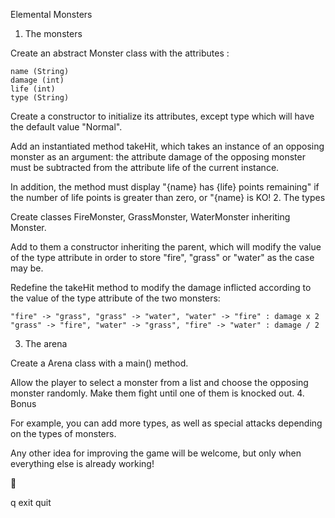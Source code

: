 Elemental Monsters
1. The monsters

Create an abstract Monster class with the attributes :

    name (String)
    damage (int)
    life (int)
    type (String)

Create a constructor to initialize its attributes, except type which will have the default value "Normal".

Add an instantiated method takeHit, which takes an instance of an opposing monster as an argument: the attribute damage of the opposing monster must be subtracted from the attribute life of the current instance.

In addition, the method must display "{name} has {life} points remaining" if the number of life points is greater than zero, or "{name} is KO!
2. The types

Create classes FireMonster, GrassMonster, WaterMonster inheriting Monster.

Add to them a constructor inheriting the parent, which will modify the value of the type attribute in order to store "fire", "grass" or "water" as the case may be.

Redefine the takeHit method to modify the damage inflicted according to the value of the type attribute of the two monsters:

    "fire" -> "grass", "grass" -> "water", "water" -> "fire" : damage x 2
    "grass" -> "fire", "water" -> "grass", "fire" -> "water" : damage / 2

3. The arena

Create a Arena class with a main() method.

Allow the player to select a monster from a list and choose the opposing monster randomly. Make them fight until one of them is knocked out.
4. Bonus

For example, you can add more types, as well as special attacks depending on the types of monsters.

Any other idea for improving the game will be welcome, but only when everything else is already working!



q
exit
quit


